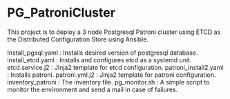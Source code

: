 # PG_PatroniCluster

This project is to deploy a 3 node Postgresql Patroni cluster using ETCD as the Distributed Configuration Store using Ansible. 


Install_pgsql.yaml    : Installs desired version of postgresql database. 
install_etcd.yaml     : Installs and configures etcd as a systemd unit. 
etcd.service.j2       : Jinja2 template for etcd configuration.
patroni_install2.yaml : Installs patroni.
patroni.yml.j2        : Jinja2 template for patroni configuration. 
inventory_patroni     : The inventory file. 
pg_monitor.sh         : A simple script to monitor the environment and send a mail in case of failures. 
